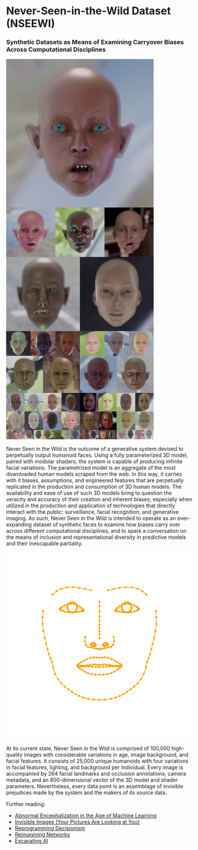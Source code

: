 # Never-Seen-in-the-Wild Dataset (NSEEWI)
### Synthetic Datasets as Means of Examining Carryover Biases Across Computational Disciplines
![Teaser image](./readme_image.jpg)

Never Seen in the Wild is the outcome of a generative system devised to perpetually output humanoid faces. Using a fully parameterized 3D model, paired with modular shaders, the system is capable of producing infinite facial variations. The parametrized model is an aggregate of the most downloaded human models scraped from the web. In this way, it carries with it biases, assumptions, and engineered features that are perpetually replicated in the production and consumption of 3D human models. The availability and ease of use of such 3D models bring to question the veracity and accuracy of their creation and inherent biases; especially when utilized in the production and application of technologies that directly interact with the public: surveillance, facial recognition, and generative imaging. As such, Never Seen in the Wild is intended to operate as an ever-expanding dataset of synthetic faces to examine how biases carry over across different computational disciplines, and to spark a conversation on the means of inclusion and representational diversity in predictive models and their inescapable partiality.

![Landmark image](./readme_landmarks.png)

At its current state, Never Seen in the Wild is comprised of 100,000 high-quality images with considerable variations in age, image background, and facial features. It consists of 25,000 unique humanoids with four variations in facial features, lighting, and background per individual. Every image is accompanied by 264 facial landmarks and occlusion annotations, camera metadata, and an 800-dimensional vector of the 3D model and shader parameters. Nevertheless, every data point is an assemblage of invisible prejudices made by the system and the makers of its source data.

Further reading:
* [Abnormal Encephalization in the Age of Machine Learning](https://www.e-flux.com/journal/75/67133/abnormal-encephalization-in-the-age-of-machine-learning/)
* [Invisible Images (Your Pictures Are Looking at You)](https://thenewinquiry.com/invisible-images-your-pictures-are-looking-at-you/)
* [Reprogramming Decisionism](https://www.e-flux.com/journal/85/155472/reprogramming-decisionism/)
* [Reimagining Networks](https://thenewinquiry.com/reimagining-networks/)
* [Excavating AI](https://www.excavating.ai/)
